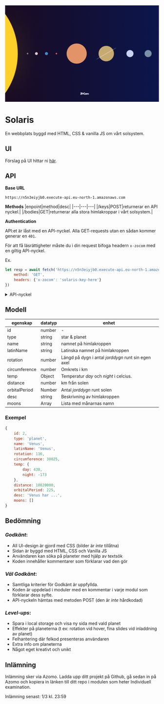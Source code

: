 ![poster](./poster.png)

# Solaris
En webbplats byggd med HTML, CSS & vanilla JS om vårt solsystem.

## UI
Förslag på UI hittar ni [här](https://www.figma.com/file/Snw8n1gba7Mbk6TCLEAB1A/JS-%2F-Solaris?node-id=0%3A1).

## API
**Base URL**
```
https://n5n3eiyjb0.execute-api.eu-north-1.amazonaws.com
```

**Methods**
|enpoint|method|desc|
|---|---|---|
|/keys|POST|returnerar en API nyckel.|
|/bodies|GET|returnerar alla stora himlakroppar i vårt solsystem.|


**Authentication**

API:et är låst med en API-nyckel. Alla GET-requests utan en sådan kommer generar en ```401```. 

För att få läsrättigheter måste du i din request bifoga headern ```x-zocom``` med en giltig API-nyckel. 

Ex. 

```js
let resp = await fetch('https://n5n3eiyjb0.execute-api.eu-north-1.amazonaws.com/bodies', {
    method: 'GET',
    headers: {'x-zocom': 'solaris-key-here'}
})
```
<details>
  <summary>API-nyckel</summary>

```
solaris-2ngXkR6S02ijFrTP
solaris-edVCa1E6zDZRztaq
solaris-qqO7Lv5Hg29t5hqI
solaris-BHRyCR5Lgznl28Tr
solaris-4wOFSa0vV0WtlFYK
solaris-NKsTcw3OPrMQPoSz
```
</details>

## Modell
|egenskap|datatyp|enhet|
|---|---|---|
|id|number|-|
|type|string|star & planet|
|name|string|namnet på himlakroppen|
|latinName|string|Latinska namnet på himlakroppen|
|rotation|number|Längd på dygn i antal *jorddygn* runt sin egen axel|
|circumference|number|Omkrets i km|
|temp|Object|Temperatur *day* och *night* i celcius.|
|distance|number|km från solen|
|orbitalPeriod|Number|Antal *jorddygn* runt solen|
|desc|string|Beskrivning av himlakroppen|
|moons|Array|Lista med månarnas namn|

### Exempel

```js
{
    id: 2,
    type: 'planet',
    name: 'Venus',
    latinName: 'Venus',
    rotation: 116,
    circumference: 38025,
    temp: {
        day: 430,
        night: -173
    },
    distance: 10820000,
    orbitalPeriod: 225,
    desc: 'Venus har ...',
    moons: []
}
```

## Bedömning

### *Godkänt*: 
+ All UI-design är gjord med CSS (bilder är *inte* tillåtna)
+ Sidan är byggd med HTML, CSS och Vanilla JS
+ Användaren kan söka på planeter med hjälp av textsök
+ Koden innehåller kommentarer som förklarar vad den gör 

### *Väl Godkänt*:
+ Samtliga kriterier för Godkänt är uppfyllda. 
+ Koden är uppdelad i moduler med en kommentar i varje modul som förklarar dess syfte.
+ API-nyckeln hämtas med metoden POST (den är *inte* hårdkodad)

### *Level-ups*:
+ Spara i local storage och visa ny sida med vald planet
+ Effekter på planeterna (t ex: rotation vid hover, fina slides vid inladdning av planet)
+ Felhantering där felkod presenteras användaren
+ Extra info om planeterna
+ Något eget kreativt och unikt


## Inlämning

Inlämning sker via Azomo. Ladda upp ditt projekt på Github, gå sedan in på Azomo och kopiera in länken till ditt repo i modulen som heter Individuell examination. 

Inlämning senast: 1/3 kl. 23:59




